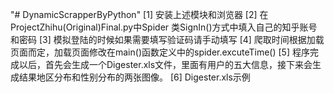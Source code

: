 "# DynamicScrapperByPython" 
[1] 安装上述模块和浏览器
[2] 在ProjectZhihu(Original)Final.py中Spider 类SignIn()方式中填入自己的知乎账号和密码
[3] 模拟登陆的时候如果需要填写验证码请手动填写
[4] 爬取时间根据加载页面而定，加载页面修改在main()函数定义中的spider.excuteTime()
[5] 程序完成以后，首先会生成一个Digester.xls文件，里面有用户的五大信息，接下来会生成结果地区分布和性别分布的两张图像。
[6] Digester.xls示例
